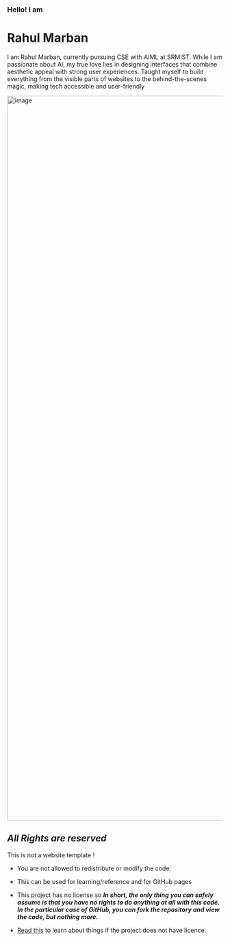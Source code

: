 ### Hello! I am 
# Rahul Marban

I am Rahul Marban, currently pursuing  CSE with AIML at SRMIST. While I am passionate about AI, my true love
lies in  designing interfaces that combine aesthetic appeal with  strong user experiences.
Taught myself to  build everything from the visible parts of websites to the behind-the-scenes  magic, making tech accessible and user-friendly 

<img width="1688" alt="image" src="https://github.com/Rahuletto/portfolio/assets/71836991/4192e563-33c9-47be-ab77-5d1f753ba48b">

## ***All Rights are reserved*** 
This is not a website template !

- You are not allowed to redistribute or modify the code.
- This can be used for learning/reference and for GitHub pages
- This project has no license so ***In short, the only thing you can safely assume is that you have no rights to do anything at all with this code. In the particular case of GitHub, you can fork the repository and view the code, but nothing more.***

- [Read this](https://opensource.stackexchange.com/questions/1720/what-can-i-assume-if-a-publicly-published-project-has-no-license) to learn about things if the project does not have licence.
